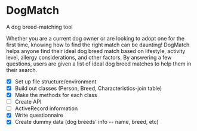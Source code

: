 # DogMatch
A dog breed-matching tool


Whether you are a current dog owner or are looking to adopt one for the first time, knowing how to find the right match can be daunting! DogMatch helps anyone find their ideal dog breed match based on lifestyle, activity level, allergy considerations, and other factors. By answering a few questions, users are given a list of ideal dog breed matches to help them in their search.



- [X] Set up file structure/environment
- [X] Build out classes (Person, Breed, Characteristics-join table)
- [X] Make the methods for each class
- [ ] Create API
- [ ] ActiveRecord information
- [X] Write questionnaire
- [X] Create dummy data (dog breeds' info -- name, breed, etc)
